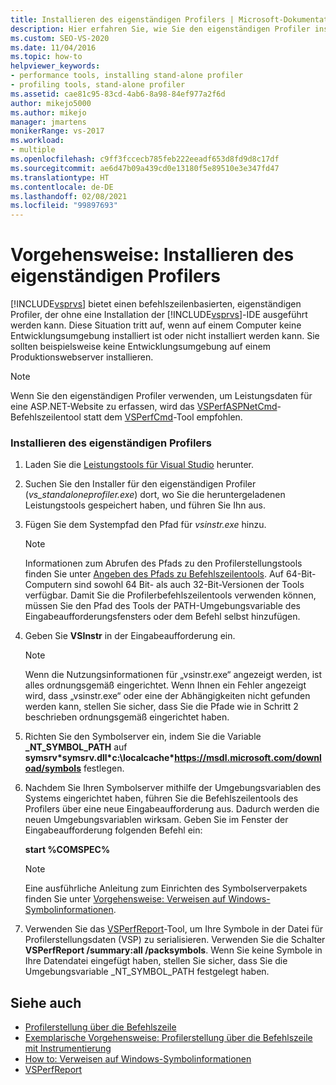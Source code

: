 ```yaml
---
title: Installieren des eigenständigen Profilers | Microsoft-Dokumentation
description: Hier erfahren Sie, wie Sie den eigenständigen Profiler installieren, der ohne eine Visual Studio-Installation ausgeführt werden kann. Es gibt Situationen, in denen Visual Studio nicht installiert werden sollte.
ms.custom: SEO-VS-2020
ms.date: 11/04/2016
ms.topic: how-to
helpviewer_keywords:
- performance tools, installing stand-alone profiler
- profiling tools, stand-alone profiler
ms.assetid: cae81c95-83cd-4ab6-8a98-84ef977a2f6d
author: mikejo5000
ms.author: mikejo
manager: jmartens
monikerRange: vs-2017
ms.workload:
- multiple
ms.openlocfilehash: c9ff3fccecb785feb222eeadf653d8fd9d8c17df
ms.sourcegitcommit: ae6d47b09a439cd0e13180f5e89510e3e347fd47
ms.translationtype: HT
ms.contentlocale: de-DE
ms.lasthandoff: 02/08/2021
ms.locfileid: "99897693"
---
```

# <a name="how-to-install-the-stand-alone-profiler"></a>Vorgehensweise: Installieren des eigenständigen Profilers
[!INCLUDE[vsprvs](../code-quality/includes/vsprvs_md.md)] bietet einen befehlszeilenbasierten, eigenständigen Profiler, der ohne eine Installation der [!INCLUDE[vsprvs](../code-quality/includes/vsprvs_md.md)]-IDE ausgeführt werden kann. Diese Situation tritt auf, wenn auf einem Computer keine Entwicklungsumgebung installiert ist oder nicht installiert werden kann. Sie sollten beispielsweise keine Entwicklungsumgebung auf einem Produktionswebserver installieren.

> [!NOTE]
> Wenn Sie den eigenständigen Profiler verwenden, um Leistungsdaten für eine ASP.NET-Website zu erfassen, wird das [VSPerfASPNetCmd](../profiling/vsperfaspnetcmd.md)-Befehlszeilentool statt dem [VSPerfCmd](../profiling/vsperfcmd.md)-Tool empfohlen.

### <a name="to-install-the-stand-alone-profiler"></a>Installieren des eigenständigen Profilers

1. Laden Sie die [Leistungstools für Visual Studio](https://visualstudio.microsoft.com/downloads/?q=performance+tools#performance-tools-for-visual-studio) herunter.

1. Suchen Sie den Installer für den eigenständigen Profiler (*vs_standaloneprofiler.exe*) dort, wo Sie die heruntergeladenen Leistungstools gespeichert haben, und führen Sie Ihn aus.

2. Fügen Sie dem Systempfad den Pfad für *vsinstr.exe* hinzu.

   > [!NOTE]
   > Informationen zum Abrufen des Pfads zu den Profilerstellungstools finden Sie unter [Angeben des Pfads zu Befehlszeilentools](../profiling/specifying-the-path-to-profiling-tools-command-line-tools.md). Auf 64-Bit-Computern sind sowohl 64 Bit- als auch 32-Bit-Versionen der Tools verfügbar. Damit Sie die Profilerbefehlszeilentools verwenden können, müssen Sie den Pfad des Tools der PATH-Umgebungsvariable des Eingabeaufforderungsfensters oder dem Befehl selbst hinzufügen.

3. Geben Sie **VSInstr** in der Eingabeaufforderung ein.

   > [!NOTE]
   > Wenn die Nutzungsinformationen für „vsinstr.exe“ angezeigt werden, ist alles ordnungsgemäß eingerichtet. Wenn Ihnen ein Fehler angezeigt wird, dass „vsinstr.exe“ oder eine der Abhängigkeiten nicht gefunden werden kann, stellen Sie sicher, dass Sie die Pfade wie in Schritt 2 beschrieben ordnungsgemäß eingerichtet haben.

4. Richten Sie den Symbolserver ein, indem Sie die Variable **_NT_SYMBOL_PATH** auf **symsrv\*symsrv.dll\*c:\localcache\*https://msdl.microsoft.com/download/symbols** festlegen.

5. Nachdem Sie Ihren Symbolserver mithilfe der Umgebungsvariablen des Systems eingerichtet haben, führen Sie die Befehlszeilentools des Profilers über eine neue Eingabeaufforderung aus. Dadurch werden die neuen Umgebungsvariablen wirksam. Geben Sie im Fenster der Eingabeaufforderung folgenden Befehl ein:

    **start %COMSPEC%**

   > [!NOTE]
   > Eine ausführliche Anleitung zum Einrichten des Symbolserverpakets finden Sie unter [Vorgehensweise: Verweisen auf Windows-Symbolinformationen](../profiling/how-to-reference-windows-symbol-information.md).

6. Verwenden Sie das [VSPerfReport](../profiling/vsperfreport.md)-Tool, um Ihre Symbole in der Datei für Profilerstellungsdaten (VSP) zu serialisieren. Verwenden Sie die Schalter **VSPerfReport /summary:all /packsymbols**. Wenn Sie keine Symbole in Ihre Datendatei eingefügt haben, stellen Sie sicher, dass Sie die Umgebungsvariable _NT_SYMBOL_PATH festgelegt haben.

## <a name="see-also"></a>Siehe auch
- [Profilerstellung über die Befehlszeile](../profiling/using-the-profiling-tools-from-the-command-line.md)
- [Exemplarische Vorgehensweise: Profilerstellung über die Befehlszeile mit Instrumentierung](command-line-profiling-of-stand-alone-applications.md)
- [How to: Verweisen auf Windows-Symbolinformationen](../profiling/how-to-reference-windows-symbol-information.md)
- [VSPerfReport](../profiling/vsperfreport.md)

